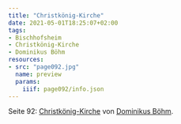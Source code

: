 ```yaml
---
title: "Christkönig-Kirche"
date: 2021-05-01T18:25:07+02:00
tags:
- Bischhofsheim
- Christkönig-Kirche
- Dominikus Böhm
resources:
- src: "page092.jpg"
  name: preview
  params:
    iiif: page092/info.json
---
```


Seite 92: [Christkönig-Kirche](/tags/Christkönig-Kirche) von [Dominikus Böhm](/tags/Dominikus-Böhm).
